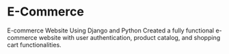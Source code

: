 # E-Commerce
E-commerce Website Using Django and Python Created a fully functional e-commerce website with user authentication,  product catalog, and shopping cart functionalities.
